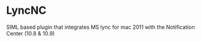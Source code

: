 LyncNC
======

SIML based plugin that integrates MS lync for mac 2011 with the Notification Center (10.8 &amp; 10.9)
